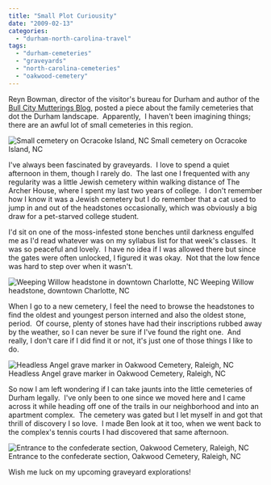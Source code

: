 ```yaml
---
title: "Small Plot Curiousity"
date: "2009-02-13"
categories:
  - "durham-north-carolina-travel"
tags:
  - "durham-cemeteries"
  - "graveyards"
  - "north-carolina-cemeteries"
  - "oakwood-cemetery"
---
```


Reyn Bowman, director of the visitor's bureau for Durham and author of the [Bull City Mutterings Blog,](http://durham-nc.com/reynblog) posted a piece about the family cemeteries that dot the Durham landscape.  Apparently,  I haven't been imagining things; there are an awful lot of small cemeteries in this region.




<div class="caption">

![Small cemetery on Ocracoke Island, NC](http://www.rebeccagomezfarrell.com/wp-content/uploads/2009/02/ocracoke-cemetary-300x198.jpg "ocracoke-cemetary") Small cemetery on Ocracoke Island, NC</div>


I've always been fascinated by graveyards.  I love to spend a quiet afternoon in them, though I rarely do.  The last one I frequented with any regularity was a little Jewish cemetery within walking distance of The Archer House, where I spent my last two years of college.  I don't remember how I know it was a Jewish cemetery but I do remember that a cat used to jump in and out of the headstones occasionally, which was obviously a big draw for a pet-starved college student.

I'd sit on one of the moss-infested stone benches until darkness engulfed me as I'd read whatever was on my syllabus list for that week's classes.  It was so peaceful and lovely.  I have no idea if I was allowed there but since the gates were often unlocked, I figured it was okay.  Not that the low fence was hard to step over when it wasn't.




<div class="caption">

![Weeping Willow headstone in downtown Charlotte, NC](http://www.rebeccagomezfarrell.com/wp-content/uploads/2009/02/005_15a.jpg "005_15a") Weeping Willow headstone, downtown Charlotte, NC</div>


When I go to a new cemetery, I feel the need to browse the headstones to find the oldest and youngest person interned and also the oldest stone, period.  Of course, plenty of stones have had their inscriptions rubbed away by the weather, so I can never be sure if I've found the right one.  And really, I don't care if I did find it or not, it's just one of those things I like to do.




<div class="caption">

![Headless Angel grave marker in Oakwood Cemetery, Raleigh, NC](http://www.rebeccagomezfarrell.com/wp-content/uploads/2009/02/headless-angel-199x300.jpg "headless-angel") Headless Angel grave marker in Oakwood Cemetery, Raleigh, NC</div>


So now I am left wondering if I can take jaunts into the little cemeteries of Durham legally.  I've only been to one since we moved here and I came across it while heading off one of the trails in our neighborhood and into an apartment complex.  The cemetery was gated but I let myself in and got that thrill of discovery I so love.  I made Ben look at it too, when we went back to the complex's tennis courts I had discovered that same afternoon.




<div class="caption">

![Entrance to the confederate section, Oakwood Cemetery, Raleigh, NC](http://www.rebeccagomezfarrell.com/wp-content/uploads/2009/02/entrance-confed-cem-300x193.jpg "entrance-confed-cem") Entrance to the confederate section, Oakwood Cemetery, Raleigh, NC</div>


Wish me luck on my upcoming graveyard explorations!
